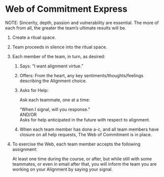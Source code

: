 # Web of Commitment Express
NOTE: Sincerity, depth, passion and vulnerability are essential. The more of each from all, the greater the team’s ultimate results will be.
  
1. Create a ritual space.
2. Team proceeds in silence into the ritual space.
3. Each member of the team, in turn, as desired:
    1. Says: “I want alignment virtue.”
    2. Offers: From the heart, any key sentiments/thoughts/feelings describing the Alignment choice.
    3. Asks for Help:

        Ask each teammate, one at a time:
  
        “When I signal, will you response.”  
        AND/OR  
        Asks for help anticipated in the future with respect to alignment.
  
    4. When each team member has done a-c, and all team members have closure on all help requests, The Web of Commitment is in place.
  
4. To exercise the Web, each team member accepts the following assignment:

    At least one time during the course, or after, but while still with some teammates, or even in email after that, you will inform the team you are working on your Alignment by saying your signal.